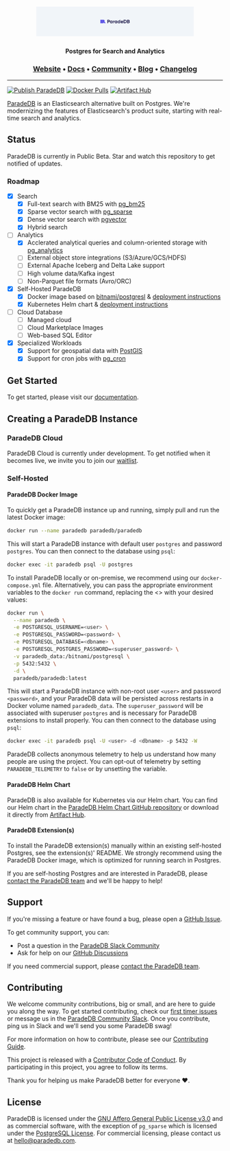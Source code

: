 <h1 align="center">
  <a href="https://paradedb.com"><img src="docs/logo/readme.svg" alt="ParadeDB" width="368px"></a>
<br>
</h1>

<p align="center">
  <b>Postgres for Search and Analytics</b> <br />
</p>

<h3 align="center">
  <a href="https://paradedb.com">Website</a> &bull;
  <a href="https://docs.paradedb.com">Docs</a> &bull;
  <a href="https://join.slack.com/t/paradedbcommunity/shared_invite/zt-217mordsh-ielS6BiZf7VW3rqKBFgAlQ">Community</a> &bull;
  <a href="https://blog.paradedb.com">Blog</a> &bull;
  <a href="https://docs.paradedb.com/changelog/">Changelog</a>
</h3>

---

[![Publish ParadeDB](https://github.com/paradedb/paradedb/actions/workflows/publish-paradedb.yml/badge.svg)](https://github.com/paradedb/paradedb/actions/workflows/publish-paradedb.yml)
[![Docker Pulls](https://img.shields.io/docker/pulls/paradedb/paradedb)](https://hub.docker.com/r/paradedb/paradedb)
[![Artifact Hub](https://img.shields.io/endpoint?url=https://artifacthub.io/badge/repository/paradedb)](https://artifacthub.io/packages/search?repo=paradedb)

[ParadeDB](https://paradedb.com) is an Elasticsearch alternative built on Postgres. We're modernizing the features of Elasticsearch's product suite, starting with real-time search and analytics.

## Status

ParadeDB is currently in Public Beta. Star and watch this repository to get notified of updates.

### Roadmap

- [x] Search
  - [x] Full-text search with BM25 with [pg_bm25](https://github.com/paradedb/paradedb/tree/dev/pg_bm25#overview)
  - [x] Sparse vector search with [pg_sparse](https://github.com/paradedb/paradedb/tree/dev/pg_sparse#overview)
  - [x] Dense vector search with [pgvector](https://github.com/pgvector/pgvector#pgvector)
  - [x] Hybrid search
- [ ] Analytics
  - [x] Acclerated analytical queries and column-oriented storage with [pg_analytics](https://github.com/paradedb/paradedb/tree/dev/pg_analytics#overview)
  - [ ] External object store integrations (S3/Azure/GCS/HDFS)
  - [ ] External Apache Iceberg and Delta Lake support
  - [ ] High volume data/Kafka ingest
  - [ ] Non-Parquet file formats (Avro/ORC)
- [x] Self-Hosted ParadeDB
  - [x] Docker image based on [bitnami/postgresl](https://hub.docker.com/r/bitnami/postgresql) & [deployment instructions](https://docs.paradedb.com/deploy/aws)
  - [x] Kubernetes Helm chart & [deployment instructions](https://docs.paradedb.com/deploy/helm)
- [ ] Cloud Database
  - [ ] Managed cloud
  - [ ] Cloud Marketplace Images
  - [ ] Web-based SQL Editor
- [x] Specialized Workloads
  - [x] Support for geospatial data with [PostGIS](https://github.com/postgis/postgis)
  - [x] Support for cron jobs with [pg_cron](https://github.com/citusdata/pg_cron)

## Get Started

To get started, please visit our [documentation](https://docs.paradedb.com).

## Creating a ParadeDB Instance

### ParadeDB Cloud

ParadeDB Cloud is currently under development. To get notified when it becomes live, we invite you to join our [waitlist](https://paradedb.typeform.com/to/jHkLmIzx).

### Self-Hosted

#### ParadeDB Docker Image

To quickly get a ParadeDB instance up and running, simply pull and run the latest Docker image:

```bash
docker run --name paradedb paradedb/paradedb
```

This will start a ParadeDB instance with default user `postgres` and password `postgres`. You can then connect to the database using `psql`:

```bash
docker exec -it paradedb psql -U postgres
```

To install ParadeDB locally or on-premise, we recommend using our `docker-compose.yml` file. Alternatively, you can pass the appropriate environment variables to the `docker run` command, replacing the <> with your desired values:

```bash
docker run \
  --name paradedb \
  -e POSTGRESQL_USERNAME=<user> \
  -e POSTGRESQL_PASSWORD=<password> \
  -e POSTGRESQL_DATABASE=<dbname> \
  -e POSTGRESQL_POSTGRES_PASSWORD=<superuser_password> \
  -v paradedb_data:/bitnami/postgresql \
  -p 5432:5432 \
  -d \
  paradedb/paradedb:latest
```

This will start a ParadeDB instance with non-root user `<user>` and password `<password>`, and your ParadeDB data will be persisted across restarts in a Docker volume named `paradedb_data`. The `superuser_password` will be associated with superuser `postgres` and is necessary for ParadeDB extensions to install properly. You can then connect to the database using `psql`:

```bash
docker exec -it paradedb psql -U <user> -d <dbname> -p 5432 -W
```

ParadeDB collects anonymous telemetry to help us understand how many people are using the project. You can opt-out of telemetry by setting `PARADEDB_TELEMETRY` to `false` or by unsetting the variable.

#### ParadeDB Helm Chart

ParadeDB is also available for Kubernetes via our Helm chart. You can find our Helm chart in the [ParadeDB Helm Chart GitHub repository](https://github.com/paradedb/helm-charts) or download it directly from [Artifact Hub](https://artifacthub.io/packages/helm/paradedb/paradedb).

#### ParadeDB Extension(s)

To install the ParadeDB extension(s) manually within an existing self-hosted Postgres,
see the extension(s)' README. We strongly recommend using the ParadeDB Docker image,
which is optimized for running search in Postgres.

If you are self-hosting Postgres and are interested in ParadeDB, please [contact the ParadeDB team](mailto:hello@paradedb.com) and we'll be happy to help!

## Support

If you're missing a feature or have found a bug, please open a
[GitHub Issue](https://github.com/paradedb/paradedb/issues/new/choose).

To get community support, you can:

- Post a question in the [ParadeDB Slack Community](https://join.slack.com/t/paradedbcommunity/shared_invite/zt-217mordsh-ielS6BiZf7VW3rqKBFgAlQ)
- Ask for help on our [GitHub Discussions](https://github.com/paradedb/paradedb/discussions)

If you need commercial support, please [contact the ParadeDB team](mailto:sales@paradedb.com).

## Contributing

We welcome community contributions, big or small, and are here to guide you along
the way. To get started contributing, check our [first timer issues](https://github.com/paradedb/paradedb/labels/good%20first%20issue)
or message us in the [ParadeDB Community Slack](https://join.slack.com/t/paradedbcommunity/shared_invite/zt-217mordsh-ielS6BiZf7VW3rqKBFgAlQ). Once you contribute, ping us in Slack and we'll send you some ParadeDB swag!

For more information on how to contribute, please see our
[Contributing Guide](/CONTRIBUTING.md).

This project is released with a [Contributor Code of Conduct](/CODE_OF_CONDUCT.md).
By participating in this project, you agree to follow its terms.

Thank you for helping us make ParadeDB better for everyone :heart:.

## License

ParadeDB is licensed under the [GNU Affero General Public License v3.0](LICENSE) and as commercial software, with the exception of `pg_sparse` which is licensed under the [PostgreSQL License](pg_sparse/LICENSE). For commercial licensing, please contact us at [hello@paradedb.com](mailto:hello@paradedb.com).
